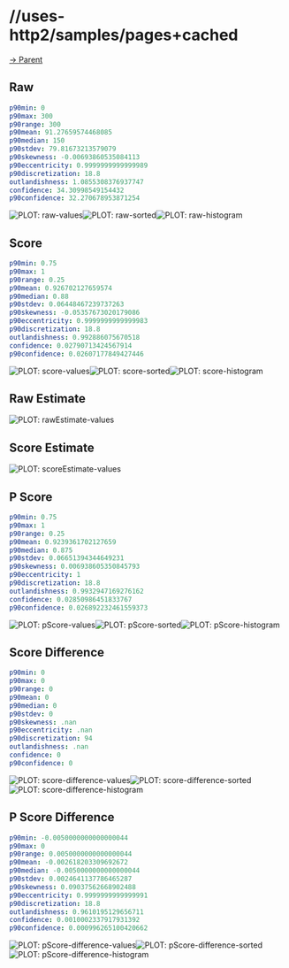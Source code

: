 
# //uses-http2/samples/pages+cached

[→ Parent](../..)


## Raw


```yaml
p90min: 0
p90max: 300
p90range: 300
p90mean: 91.27659574468085
p90median: 150
p90stdev: 79.81673213579079
p90skewness: -0.00693860535084113
p90eccentricity: 0.9999999999999989
p90discretization: 18.8
outlandishness: 1.0855308376937747
confidence: 34.30998549154432
p90confidence: 32.270678953871254

```

![PLOT: raw-values](./raw/values.svg)![PLOT: raw-sorted](./raw/sorted.svg)![PLOT: raw-histogram](./raw/histogram.svg)
## Score


```yaml
p90min: 0.75
p90max: 1
p90range: 0.25
p90mean: 0.926702127659574
p90median: 0.88
p90stdev: 0.06448467239737263
p90skewness: -0.05357673020179086
p90eccentricity: 0.9999999999999983
p90discretization: 18.8
outlandishness: 0.992886075670518
confidence: 0.02790713424567914
p90confidence: 0.02607177849427446

```

![PLOT: score-values](./score/values.svg)![PLOT: score-sorted](./score/sorted.svg)![PLOT: score-histogram](./score/histogram.svg)
## Raw Estimate

![PLOT: rawEstimate-values](./rawEstimate/values.svg)
## Score Estimate

![PLOT: scoreEstimate-values](./scoreEstimate/values.svg)
## P Score


```yaml
p90min: 0.75
p90max: 1
p90range: 0.25
p90mean: 0.9239361702127659
p90median: 0.875
p90stdev: 0.06651394344649231
p90skewness: 0.006938605350845793
p90eccentricity: 1
p90discretization: 18.8
outlandishness: 0.9932947169276162
confidence: 0.02850986451833767
p90confidence: 0.026892232461559373

```

![PLOT: pScore-values](./pScore/values.svg)![PLOT: pScore-sorted](./pScore/sorted.svg)![PLOT: pScore-histogram](./pScore/histogram.svg)
## Score Difference


```yaml
p90min: 0
p90max: 0
p90range: 0
p90mean: 0
p90median: 0
p90stdev: 0
p90skewness: .nan
p90eccentricity: .nan
p90discretization: 94
outlandishness: .nan
confidence: 0
p90confidence: 0

```

![PLOT: score-difference-values](./score-difference/values.svg)![PLOT: score-difference-sorted](./score-difference/sorted.svg)![PLOT: score-difference-histogram](./score-difference/histogram.svg)
## P Score Difference


```yaml
p90min: -0.0050000000000000044
p90max: 0
p90range: 0.0050000000000000044
p90mean: -0.002618203309692672
p90median: -0.0050000000000000044
p90stdev: 0.0024641137786465287
p90skewness: 0.09037562668902488
p90eccentricity: 0.9999999999999991
p90discretization: 18.8
outlandishness: 0.9610195129656711
confidence: 0.0010002337917931392
p90confidence: 0.000996265100420662

```

![PLOT: pScore-difference-values](./pScore-difference/values.svg)![PLOT: pScore-difference-sorted](./pScore-difference/sorted.svg)![PLOT: pScore-difference-histogram](./pScore-difference/histogram.svg)